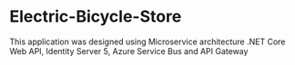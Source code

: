 # Electric-Bicycle-Store
 This application was designed using Microservice architecture .NET Core Web API, Identity Server 5, Azure Service Bus and API Gateway
